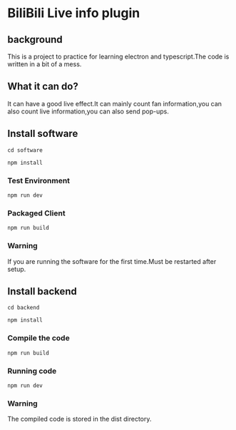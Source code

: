 # BiliBili Live info plugin

## background

This is a project to practice for learning electron and typescript.The code is written in a bit of a mess.

## What it can do?

It can have a good live effect.It can mainly count fan information,you can also count live information,you can also send pop-ups.

## Install software

```shell
cd software

npm install
```

### Test Environment

```shell
npm run dev
```

### Packaged Client

```shell
npm run build
```

### Warning

If you are running the software for the first time.Must be restarted after setup.

## Install backend

```shell
cd backend

npm install
```

### Compile the code

```shell
npm run build
```

### Running code

```shell
npm run dev
```

### Warning

The compiled code is stored in the dist directory.